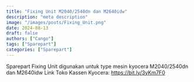 ```yaml
---
title: "Fixing Unit M2040/2540dn dan M2640idw"
description: "meta description"
image: "/images/posts/Fixing_Unit.png"
date: 2024-08-13
draft: false
authors: ["Cango"]
tags: ["Sparepart"]
categories: ["Sparepart"]
---
```


Sparepart Fixing Unit digunakan untuk type mesin kyocera M2040/2540dn dan M2640idw 
Link Toko Kassen Kyocera: https://bit.ly/3yKm7F0
